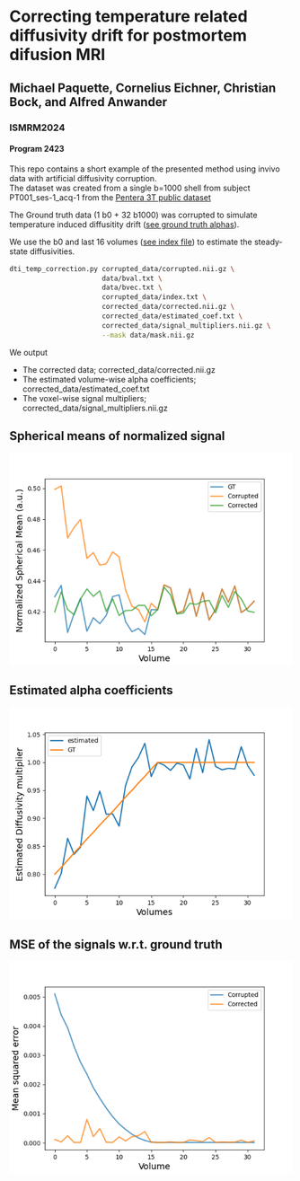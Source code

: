# Correcting temperature related diffusivity drift for postmortem difusion MRI
## Michael Paquette, Cornelius Eichner, Christian Bock, and Alfred Anwander
### ISMRM2024 
#### Program 2423

This repo contains a short example of the presented method using invivo data with artificial diffusivity corruption.  
The dataset was created from a single b=1000 shell from subject PT001_ses-1_acq-1 from the [Pentera 3T public dataset](https://zenodo.org/records/2602049)  


The Ground truth data (1 b0 + 32 b1000) was corrupted to simulate temperature induced diffusitity drift ([see ground truth alphas](corrupted_data/coef_alpha.txt)).  

We use the b0 and last 16 volumes ([see index file](corrupted_data/index.txt)) to estimate the steady-state diffusivities.  

```bash
dti_temp_correction.py corrupted_data/corrupted.nii.gz \
                       data/bval.txt \
                       data/bvec.txt \
                       corrupted_data/index.txt \
                       corrected_data/corrected.nii.gz \
                       corrected_data/estimated_coef.txt \
                       corrected_data/signal_multipliers.nii.gz \
                       --mask data/mask.nii.gz
```
We output 
- The corrected data; corrected_data/corrected.nii.gz
- The estimated volume-wise alpha coefficients; corrected_data/estimated_coef.txt
- The voxel-wise signal multipliers; corrected_data/signal_multipliers.nii.gz


## Spherical means of normalized signal
![Spherical means of the ground truth normalized data, the arificially corrupted data and the corrected data.](images/spherical_means.png)

## Estimated alpha coefficients
![Ground truth vs estimated alpha coefficients.](images/alpha_coef_estimation.png)

## MSE of the signals w.r.t. ground truth
![Mean squared error for corrupted and corrected data with respect to the ground truth.](images/signal_mse.png)
